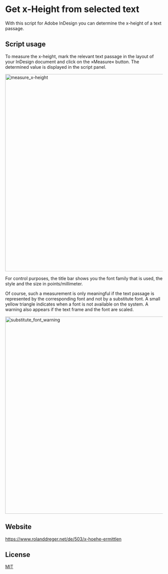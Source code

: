 # Get x-Height from selected text

With this script for Adobe InDesign you can determine the x-height of a text passage.

## Script usage

To measure the x-height, mark the relevant text passage in the layout of your InDesign document and click on the »Measure« button. The determined value is displayed in the script panel.

<img width="629" alt="measure_x-height" src="https://user-images.githubusercontent.com/19747449/85012596-889b9e00-b163-11ea-9fcd-626be9b8804a.png">

For control purposes, the title bar shows you the font family that is used, the style and the size in points/millimeter.

Of course, such a measurement is only meaningful if the text passage is represented by the corresponding font and not by a substitute font. A small yellow triangle indicates when a font is not available on the system. A warning also appears if the text frame and the font are scaled.

<img width="629" alt="substitute_font_warning" src="https://user-images.githubusercontent.com/19747449/85012607-8afdf800-b163-11ea-9d83-7dca6df034e4.png">

## Website
https://www.rolanddreger.net/de/503/x-hoehe-ermittlen

## License

[MIT](http://www.opensource.org/licenses/mit-license.php)
